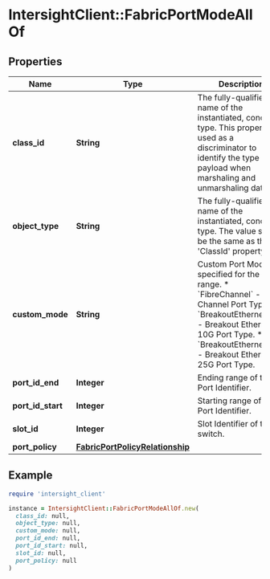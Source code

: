 # IntersightClient::FabricPortModeAllOf

## Properties

| Name | Type | Description | Notes |
| ---- | ---- | ----------- | ----- |
| **class_id** | **String** | The fully-qualified name of the instantiated, concrete type. This property is used as a discriminator to identify the type of the payload when marshaling and unmarshaling data. | [default to &#39;fabric.PortMode&#39;] |
| **object_type** | **String** | The fully-qualified name of the instantiated, concrete type. The value should be the same as the &#39;ClassId&#39; property. | [default to &#39;fabric.PortMode&#39;] |
| **custom_mode** | **String** | Custom Port Mode specified for the port range. * &#x60;FibreChannel&#x60; - Fibre Channel Port Types. * &#x60;BreakoutEthernet10G&#x60; - Breakout Ethernet 10G Port Type. * &#x60;BreakoutEthernet25G&#x60; - Breakout Ethernet 25G Port Type. | [optional][default to &#39;FibreChannel&#39;] |
| **port_id_end** | **Integer** | Ending range of the Port Identifier. | [optional] |
| **port_id_start** | **Integer** | Starting range of the Port Identifier. | [optional] |
| **slot_id** | **Integer** | Slot Identifier of the switch. | [optional] |
| **port_policy** | [**FabricPortPolicyRelationship**](FabricPortPolicyRelationship.md) |  | [optional] |

## Example

```ruby
require 'intersight_client'

instance = IntersightClient::FabricPortModeAllOf.new(
  class_id: null,
  object_type: null,
  custom_mode: null,
  port_id_end: null,
  port_id_start: null,
  slot_id: null,
  port_policy: null
)
```

